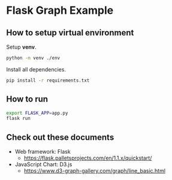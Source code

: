 # Flask Graph Example

## How to setup virtual environment

Setup **venv**.

```bash
python -m venv ./env
```

Install all dependencies.

```bash
pip install -r requirements.txt
```

## How to run

```bash
export FLASK_APP=app.py
flask run
```

## Check out these documents

- Web framework: Flask 
    - https://flask.palletsprojects.com/en/1.1.x/quickstart/
- JavaScript Chart: D3.js
    - https://www.d3-graph-gallery.com/graph/line_basic.html